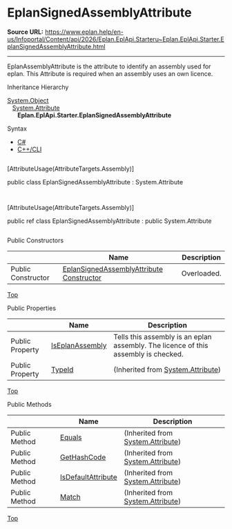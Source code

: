 # EplanSignedAssemblyAttribute

**Source URL:** https://www.eplan.help/en-us/Infoportal/Content/api/2026/Eplan.EplApi.Starteru~Eplan.EplApi.Starter.EplanSignedAssemblyAttribute.html

---

EplanAssemblyAttribute is the attribute to identify an assembly used for eplan. This Attribute is required when an assembly uses an own licence.

Inheritance Hierarchy

[System.Object](#)  
   [System.Attribute](#)  
      **Eplan.EplApi.Starter.EplanSignedAssemblyAttribute**

Syntax

- [C#](#i-syntax-CS)
- [C++/CLI](#i-syntax-CPP2005)

```
```
[AttributeUsage(AttributeTargets.Assembly)]

public class EplanSignedAssemblyAttribute : System.Attribute
```
```

```
```
[AttributeUsage(AttributeTargets.Assembly)]

public ref class EplanSignedAssemblyAttribute : public System.Attribute
```
```



Public Constructors

|  | Name | Description |
| --- | --- | --- |
| Public Constructor | [EplanSignedAssemblyAttribute Constructor](Eplan.EplApi.Starteru~Eplan.EplApi.Starter.EplanSignedAssemblyAttribute~_ctor.html) | Overloaded. |

[Top](#top)



Public Properties

|  | Name | Description |
| --- | --- | --- |
| Public Property | [IsEplanAssembly](Eplan.EplApi.Starteru~Eplan.EplApi.Starter.EplanSignedAssemblyAttribute~IsEplanAssembly.html) | Tells this assembly is an eplan assembly. The licence of this assembly is checked. |
| Public Property | [TypeId](#) | (Inherited from [System.Attribute](#)) |

[Top](#top)

Public Methods

|  | Name | Description |
| --- | --- | --- |
| Public Method | [Equals](#) | (Inherited from [System.Attribute](#)) |
| Public Method | [GetHashCode](#) | (Inherited from [System.Attribute](#)) |
| Public Method | [IsDefaultAttribute](#) | (Inherited from [System.Attribute](#)) |
| Public Method | [Match](#) | (Inherited from [System.Attribute](#)) |

[Top](#top)
